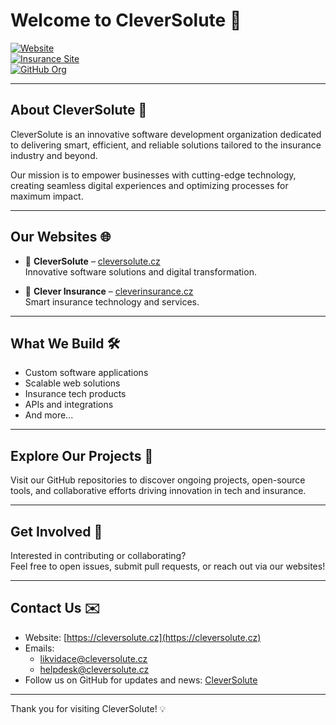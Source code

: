 # Welcome to CleverSolute 👋

[![Website](https://img.shields.io/website?url=https%3A%2F%2Fcleversolute.cz&style=flat-square&logo=google-chrome&color=blue)](https://cleversolute.cz)  
[![Insurance Site](https://img.shields.io/website?url=https%3A%2F%2Fcleverinsurance.cz&style=flat-square&logo=insurance&color=orange)](https://cleverinsurance.cz)  
[![GitHub Org](https://img.shields.io/badge/organization-CleverSolute-00ADEF?style=flat-square&logo=github)](https://github.com/CleverSolute)

---

## About CleverSolute 🚀

CleverSolute is an innovative software development organization dedicated to delivering smart, efficient, and reliable solutions tailored to the insurance industry and beyond.

Our mission is to empower businesses with cutting-edge technology, creating seamless digital experiences and optimizing processes for maximum impact.

---

## Our Websites 🌐

- 🔹 **CleverSolute** – [cleversolute.cz](https://cleversolute.cz)  
  Innovative software solutions and digital transformation.

- 🔹 **Clever Insurance** – [cleverinsurance.cz](https://cleverinsurance.cz)  
  Smart insurance technology and services.

---

## What We Build 🛠️

- Custom software applications  
- Scalable web solutions  
- Insurance tech products  
- APIs and integrations  
- And more...

---

## Explore Our Projects 📂

Visit our GitHub repositories to discover ongoing projects, open-source tools, and collaborative efforts driving innovation in tech and insurance.

---

## Get Involved 🤝

Interested in contributing or collaborating?  
Feel free to open issues, submit pull requests, or reach out via our websites!

---

## Contact Us ✉️

- Website: [https://cleversolute.cz](https://cleversolute.cz)  
- Emails:  
  - [likvidace@cleversolute.cz](mailto:likvidace@cleversolute.cz)  
  - [helpdesk@cleversolute.cz](mailto:helpdesk@cleversolute.cz)  
- Follow us on GitHub for updates and news: [CleverSolute](https://github.com/CleverSolute)

---

Thank you for visiting CleverSolute! 💡
